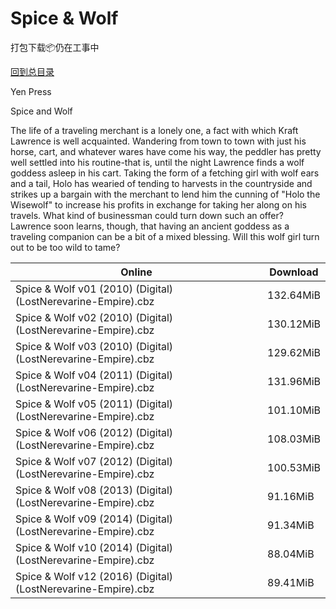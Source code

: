 # Spice & Wolf

打包下载📦仍在工事中

[回到总目录](/Catalogs.md)

Yen Press

Spice and Wolf

The life of a traveling merchant is a lonely one, a fact with which Kraft Lawrence is well acquainted. Wandering from town to town with just his horse, cart, and whatever wares have come his way, the peddler has pretty well settled into his routine-that is, until the night Lawrence finds a wolf goddess asleep in his cart. Taking the form of a fetching girl with wolf ears and a tail, Holo has wearied of tending to harvests in the countryside and strikes up a bargain with the merchant to lend him the cunning of "Holo the Wisewolf" to increase his profits in exchange for taking her along on his travels. What kind of businessman could turn down such an offer? Lawrence soon learns, though, that having an ancient goddess as a traveling companion can be a bit of a mixed blessing. Will this wolf girl turn out to be too wild to tame?





Online | Download
--- | ---
Spice & Wolf v01 (2010) (Digital) (LostNerevarine-Empire).cbz | 132.64MiB
Spice & Wolf v02 (2010) (Digital) (LostNerevarine-Empire).cbz | 130.12MiB
Spice & Wolf v03 (2010) (Digital) (LostNerevarine-Empire).cbz | 129.62MiB
Spice & Wolf v04 (2011) (Digital) (LostNerevarine-Empire).cbz | 131.96MiB
Spice & Wolf v05 (2011) (Digital) (LostNerevarine-Empire).cbz | 101.10MiB
Spice & Wolf v06 (2012) (Digital) (LostNerevarine-Empire).cbz | 108.03MiB
Spice & Wolf v07 (2012) (Digital) (LostNerevarine-Empire).cbz | 100.53MiB
Spice & Wolf v08 (2013) (Digital) (LostNerevarine-Empire).cbz | 91.16MiB
Spice & Wolf v09 (2014) (Digital) (LostNerevarine-Empire).cbz | 91.34MiB
Spice & Wolf v10 (2014) (Digital) (LostNerevarine-Empire).cbz | 88.04MiB
Spice & Wolf v12 (2016) (Digital) (LostNerevarine-Empire).cbz | 89.41MiB